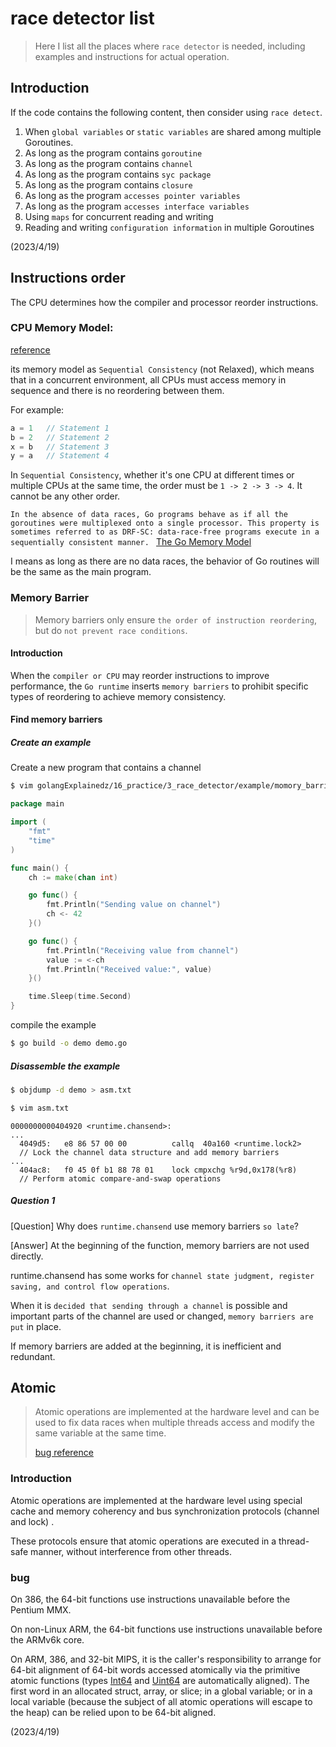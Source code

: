 # race detector list

> Here I list all the places where `race detector` is needed, including examples and instructions for actual operation.

## Introduction

If the code contains the following content, then consider using `race detect`.

1. When `global variables` or `static variables` are shared among multiple Goroutines.
2. As long as the program contains `goroutine`
3. As long as the program contains `channel`
4. As long as the program contains `syc package`
5. As long as the program contains `closure`
6. As long as the program `accesses pointer variables`
7. As long as the program `accesses interface variables`
8. Using `maps` for concurrent reading and writing
9. Reading and writing `configuration information` in multiple Goroutines

(2023/4/19)

## Instructions order

The CPU determines how the compiler and processor reorder instructions.

### CPU Memory Model:

[reference](https://go.dev/ref/mem)

its memory model as `Sequential Consistency` (not Relaxed), which means that in a concurrent environment, all CPUs must access memory in sequence and there is no reordering between them.

For example:
```go
a = 1   // Statement 1
b = 2   // Statement 2
x = b   // Statement 3 
y = a   // Statement 4
```

In `Sequential Consistency`, whether it's one CPU at different times or multiple CPUs at the same time, the order must be `1 -> 2 -> 3 -> 4`. It cannot be any other order.

```In the absence of data races, Go programs behave as if all the goroutines were multiplexed onto a single processor. This property is sometimes referred to as DRF-SC: data-race-free programs execute in a sequentially consistent manner. ``` [The Go Memory Model](https://go.dev/ref/mem)

I means as long as there are no data races, the behavior of Go routines will be the same as the main program.

### Memory Barrier

> Memory barriers only ensure `the order of instruction reordering`, but do `not prevent race conditions`.

#### Introduction

When the `compiler or CPU` may reorder instructions to improve performance, the `Go runtime` inserts `memory barriers` to prohibit specific types of reordering to achieve memory consistency.

#### Find memory barriers

##### Create an example

Create a new program that contains a channel

```bash
$ vim golangExplainedz/16_practice/3_race_detector/example/momory_barrier/channel/demo.go
```

```go
package main

import (
	"fmt"
	"time"
)

func main() {
	ch := make(chan int)

	go func() {
		fmt.Println("Sending value on channel")
		ch <- 42
	}()

	go func() {
		fmt.Println("Receiving value from channel")
		value := <-ch
		fmt.Println("Received value:", value)
	}()

	time.Sleep(time.Second)
}
```

compile the example

```bash
$ go build -o demo demo.go
```

##### Disassemble the example

```bash
$ objdump -d demo > asm.txt

$ vim asm.txt
```

```assembly
0000000000404920 <runtime.chansend>:
...
  4049d5:	e8 86 57 00 00       	callq  40a160 <runtime.lock2>
  // Lock the channel data structure and add memory barriers
...
  404ac8:	f0 45 0f b1 88 78 01 	lock cmpxchg %r9d,0x178(%r8)
  // Perform atomic compare-and-swap operations
```

##### Question 1

[Question] Why does `runtime.chansend` use memory barriers `so late`?

[Answer] At the beginning of the function, memory barriers are not used directly. 

runtime.chansend has some works for `channel state judgment, register saving, and control flow operations`.

When it is `decided that sending through a channel` is possible and important parts of the channel are used or changed, `memory barriers are put` in place.

If memory barriers are added at the beginning, it is inefficient and redundant.

## Atomic

> Atomic operations are implemented at the hardware level and can be used to fix data races when multiple threads access and modify the same variable at the same time.
>
> [bug reference](https://pkg.go.dev/sync/atomic)

### Introduction

Atomic operations are implemented at the hardware level using special cache and memory coherency and bus synchronization protocols (channel and lock) .

These protocols ensure that atomic operations are executed in a thread-safe manner, without interference from other threads. 

### bug



On 386, the 64-bit functions use instructions unavailable before the Pentium MMX.



On non-Linux ARM, the 64-bit functions use instructions unavailable before the ARMv6k core.



On ARM, 386, and 32-bit MIPS, it is the caller's responsibility to arrange for 64-bit alignment of 64-bit words accessed atomically via the primitive atomic functions (types [Int64](https://pkg.go.dev/sync/atomic#Int64) and [Uint64](https://pkg.go.dev/sync/atomic#Uint64) are automatically aligned). The first word in an allocated struct, array, or slice; in a global variable; or in a local variable (because the subject of all atomic operations will escape to the heap) can be relied upon to be 64-bit aligned.

(2023/4/19)